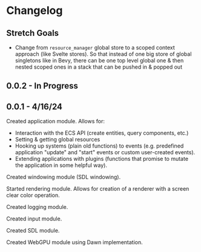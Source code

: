 # Changelog

## Stretch Goals
- Change from `resource_manager` global store to a scoped context approach (like Svelte stores). So that instead of one big store of global singletons like in Bevy, there can be one top level global one & then nested scoped ones in a stack that can be pushed in & popped out

## 0.0.2 - In Progress

## 0.0.1 - 4/16/24

Created application module. Allows for:
- Interaction with the ECS API (create entities, query components, etc.)
- Setting & getting global resources
- Hooking up systems (plain old functions) to events (e.g. predefined application "update" and "start" events or custom user-created events).
- Extending applications with plugins (functions that promise to mutate the application in some helpful way).

Created windowing module (SDL windowing).

Started rendering module. Allows for creation of a renderer with a screen clear color operation.

Created logging module.

Created input module.

Created SDL module.

Created WebGPU module using Dawn implementation.

